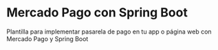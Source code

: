 # Mercado Pago con Spring Boot
Plantilla para implementar pasarela de pago en tu app o página web con Mercado Pago y Spring Boot 
